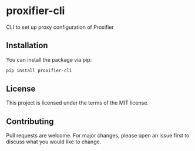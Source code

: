 # proxifier-cli

CLI to set up proxy configuration of Proxifier

## Installation

You can install the package via pip:

```bash
pip install proxifier-cli
```

## License

This project is licensed under the terms of the MIT license.

## Contributing

Pull requests are welcome. For major changes, please open an issue first to discuss what you would like to change.
